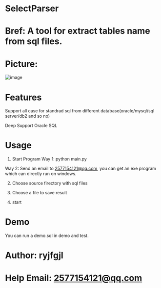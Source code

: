 # SelectParser
# Bref: A tool for extract tables name from sql files.
# Picture:
![image](https://user-images.githubusercontent.com/39375647/166620735-db9e68b9-6143-435b-bd8d-8cfbbe2a19f2.png)
# Features
Support all case for standrad sql from different database(oracle/mysql/sql server/db2 and so no)

Deep Support Oracle SQL
# Usage
1. Start Program
Way 1: python main.py

Way 2: Send an email to 2577154121@qq.com, you can get an exe program which can directly run on windows.

2. Choose source firectory with sql files

3. Choose a file to save result

4. start
# Demo
You can run a demo.sql in demo and test.

# Author: ryjfgjl
# Help Email: 2577154121@qq.com
